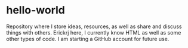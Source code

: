 # hello-world
Repository where I store ideas, resources, as well as share and discuss things with others.
Erickrj here, I currently know HTML as well as some other types of code. I am starting a GitHub account for future use.
